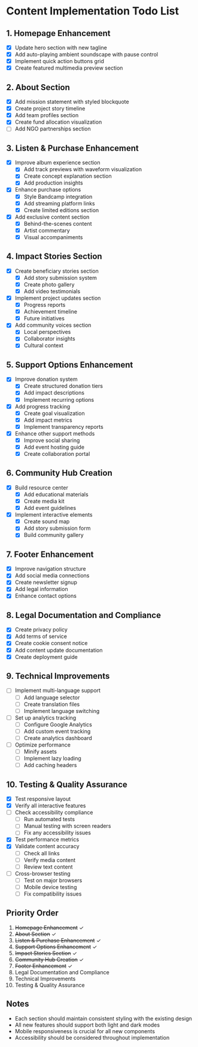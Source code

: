 # Content Implementation Todo List

## 1. Homepage Enhancement
- [x] Update hero section with new tagline
- [x] Add auto-playing ambient soundscape with pause control
- [x] Implement quick action buttons grid
- [x] Create featured multimedia preview section

## 2. About Section
- [x] Add mission statement with styled blockquote
- [x] Create project story timeline
- [x] Add team profiles section
- [x] Create fund allocation visualization
- [ ] Add NGO partnerships section

## 3. Listen & Purchase Enhancement
- [x] Improve album experience section
  - [x] Add track previews with waveform visualization
  - [x] Create concept explanation section
  - [x] Add production insights
- [x] Enhance purchase options
  - [x] Style Bandcamp integration
  - [x] Add streaming platform links
  - [x] Create limited editions section
- [x] Add exclusive content section
  - [x] Behind-the-scenes content
  - [x] Artist commentary
  - [x] Visual accompaniments

## 4. Impact Stories Section
- [x] Create beneficiary stories section
  - [x] Add story submission system
  - [x] Create photo gallery
  - [x] Add video testimonials
- [x] Implement project updates section
  - [x] Progress reports
  - [x] Achievement timeline
  - [x] Future initiatives
- [x] Add community voices section
  - [x] Local perspectives
  - [x] Collaborator insights
  - [x] Cultural context

## 5. Support Options Enhancement
- [x] Improve donation system
  - [x] Create structured donation tiers
  - [x] Add impact descriptions
  - [x] Implement recurring options
- [x] Add progress tracking
  - [x] Create goal visualization
  - [x] Add impact metrics
  - [x] Implement transparency reports
- [x] Enhance other support methods
  - [x] Improve social sharing
  - [x] Add event hosting guide
  - [x] Create collaboration portal

## 6. Community Hub Creation
- [x] Build resource center
  - [x] Add educational materials
  - [x] Create media kit
  - [x] Add event guidelines
- [x] Implement interactive elements
  - [x] Create sound map
  - [x] Add story submission form
  - [x] Build community gallery

## 7. Footer Enhancement
- [x] Improve navigation structure
- [x] Add social media connections
- [x] Create newsletter signup
- [x] Add legal information
- [x] Enhance contact options

## 8. Legal Documentation and Compliance
- [x] Create privacy policy
- [x] Add terms of service
- [x] Create cookie consent notice
- [x] Add content update documentation
- [x] Create deployment guide

## 9. Technical Improvements
- [ ] Implement multi-language support
  - [ ] Add language selector
  - [ ] Create translation files
  - [ ] Implement language switching
- [ ] Set up analytics tracking
  - [ ] Configure Google Analytics
  - [ ] Add custom event tracking
  - [ ] Create analytics dashboard
- [ ] Optimize performance
  - [ ] Minify assets
  - [ ] Implement lazy loading
  - [ ] Add caching headers

## 10. Testing & Quality Assurance
- [x] Test responsive layout
- [x] Verify all interactive features
- [ ] Check accessibility compliance
  - [ ] Run automated tests
  - [ ] Manual testing with screen readers
  - [ ] Fix any accessibility issues
- [x] Test performance metrics
- [x] Validate content accuracy
  - [ ] Check all links
  - [ ] Verify media content
  - [ ] Review text content
- [ ] Cross-browser testing
  - [ ] Test on major browsers
  - [ ] Mobile device testing
  - [ ] Fix compatibility issues

## Priority Order
1. ~~Homepage Enhancement~~ ✓
2. ~~About Section~~ ✓
3. ~~Listen & Purchase Enhancement~~ ✓
4. ~~Support Options Enhancement~~ ✓
5. ~~Impact Stories Section~~ ✓
6. ~~Community Hub Creation~~ ✓
7. ~~Footer Enhancement~~ ✓
8. Legal Documentation and Compliance
9. Technical Improvements
10. Testing & Quality Assurance

## Notes
- Each section should maintain consistent styling with the existing design
- All new features should support both light and dark modes
- Mobile responsiveness is crucial for all new components
- Accessibility should be considered throughout implementation 
